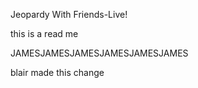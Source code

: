 
Jeopardy With Friends-Live!

this is a read me

JAMESJAMESJAMESJAMESJAMESJAMES

blair made this change

